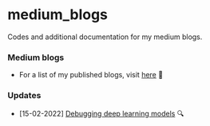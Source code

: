# medium_blogs
Codes and additional documentation for my medium blogs.
### Medium blogs 
- For a list of my published blogs, visit [here](https://medium.com/@mandalsouvik) 📖
### Updates
- [15-02-2022] [Debugging deep learning models](https://medium.com/@mandalsouvik/debugging-deep-learning-models-18d125915507) 🔍
